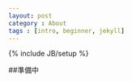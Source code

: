 ```yaml
---
layout: post
category : About
tags : [intro, beginner, jekyll]
---
```

{% include JB/setup %}

##準備中
